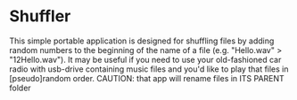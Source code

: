 # Shuffler
This simple portable application is designed for shuffling files by adding random numbers to the beginning of the name of a file (e.g. "Hello.wav" > "12Hello.wav").
It may be useful if you need to use your old-fashioned car radio with usb-drive containing music files and you'd like to play that files in [pseudo]random order.
CAUTION: that app will rename files in ITS PARENT folder
